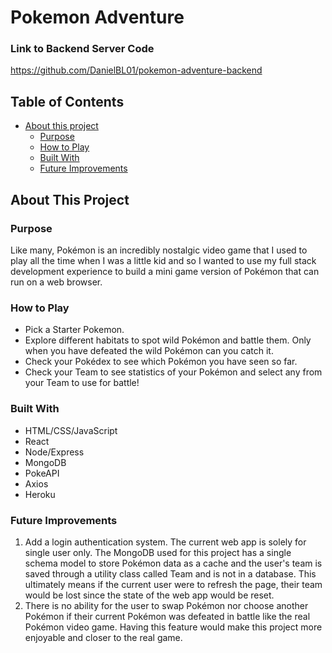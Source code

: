 # Pokemon Adventure
### Link to Backend Server Code
https://github.com/DanielBL01/pokemon-adventure-backend
## Table of Contents
- [About this project](#about-this-project)
    - [Purpose](#purpose)
    - [How to Play](#how-to-play)
    - [Built With](#built-with)
    - [Future Improvements](#future-improvements)

## About This Project
### Purpose
Like many, Pokémon is an incredibly nostalgic video game that I used to play all the time when I was a little kid and so I wanted to use my full stack development experience to build a mini game version of Pokémon that can run on a web browser.
### How to Play
- Pick a Starter Pokemon.
- Explore different habitats to spot wild Pokémon and battle them. Only when you have defeated the wild Pokémon can you catch it.
- Check your Pokédex to see which Pokémon you have seen so far.
- Check your Team to see statistics of your Pokémon and select any from your Team to use for battle!
### Built With
- HTML/CSS/JavaScript
- React
- Node/Express
- MongoDB
- PokeAPI
- Axios
- Heroku
### Future Improvements
1. Add a login authentication system. The current web app is solely for single user only. The MongoDB used for this project has a single schema model to store Pokémon data as a cache and the user's team is saved through a utility class called Team and is not in a database. This ultimately means if the current user were to refresh the page, their team would be lost since the state of the web app would be reset.
2. There is no ability for the user to swap Pokémon nor choose another Pokémon if their current Pokémon was defeated in battle like the real Pokémon video game. Having this feature would make this project more enjoyable and closer to the real game.
